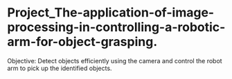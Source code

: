 # Project_The-application-of-image-processing-in-controlling-a-robotic-arm-for-object-grasping.
Objective: Detect objects efficiently using the camera and control the robot arm to pick up the identified objects.
